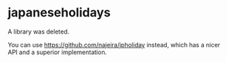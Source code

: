 japaneseholidays
================

A library was deleted.

You can use https://github.com/najeira/jpholiday instead, which has
a nicer API and a superior implementation.
